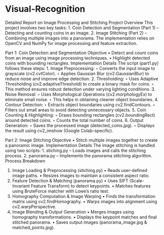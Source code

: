 # Visual-Recognition
Detailed Report on Image Processing and Stitching Project
Overview
This project involves two key tasks:
    1. Coin Detection and Segmentation (Part 1) – Detecting and counting coins in an image.
    2. Image Stitching (Part 2) – Combining multiple images into a panorama.
The implementation relies on OpenCV and NumPy for image processing and feature extraction.

Part 1: Coin Detection and Segmentation
Objective
    • Detect and count coins from an image using image processing techniques.
    • Highlight detected coins with bounding rectangles.
Implementation Details
The script (part1.py) follows these steps:
    1. Image Preprocessing:
        ◦ Converts the input image to grayscale (cv2.cvtColor).
        ◦ Applies Gaussian Blur (cv2.GaussianBlur) to reduce noise and improve edge detection.
    2. Thresholding:
        ◦ Uses Adaptive Thresholding (cv2.adaptiveThreshold) to create a binary mask for coins.
        ◦ This method ensures robust detection under varying lighting conditions.
    3. Noise Removal:
        ◦ Uses Morphological Operations (cv2.morphologyEx) to eliminate small noise.
        ◦ This helps in obtaining cleaner object boundaries.
    4. Contour Detection:
        ◦ Extracts object boundaries using cv2.findContours.
        ◦ Filters out small areas to avoid detecting unnecessary objects.
    5. Coin Counting & Highlighting:
        ◦ Draws bounding rectangles (cv2.boundingRect) around detected coins.
        ◦ Counts the total number of coins.
    6. Output Generation:
        ◦ Saves the processed image (detected_coins.jpg).
        ◦ Displays the result using cv2_imshow (Google Colab-specific).


Part 2: Image Stitching
Objective
    • Stitch multiple images together to create a panoramic image.
Implementation Details
The image stitching is handled using two scripts:
    1. stiching.py – Loads images and calls the stitching process.
    2. panorama.py – Implements the panorama stitching algorithm.
Process Breakdown
1. Image Loading & Preprocessing (stiching.py)
    • Reads user-defined image paths.
    • Resizes images to maintain a consistent aspect ratio.
2. Feature Detection & Matching (panorama.py)
    • Uses SIFT (Scale-Invariant Feature Transform) to detect keypoints.
    • Matches features using BruteForce matcher with Lowe’s ratio test.
3. Homography Computation & Image Warping
    • Finds the transformation matrix using cv2.findHomography.
    • Warps images into alignment using cv2.warpPerspective.
4. Image Blending & Output Generation
    • Merges images using homography transformations.
    • Displays the keypoint matches and final stitched panorama.
    • Saves output images (panorama_image.jpg & matched_points.jpg).






